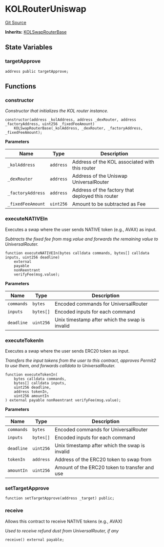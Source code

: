 # KOLRouterUniswap
[Git Source](https://github.com-smastropiero/SherryLabs/sherry-contracts/blob/390adef083cf3e2fd6de18cb4a729a02cfd3c226/contracts/kol-router/KOLRouterUniswap.sol)

**Inherits:**
[KOLSwapRouterBase](/contracts/kol-router/KOLSwapRouterBase.sol/abstract.KOLSwapRouterBase.md)


## State Variables
### targetApprove

```solidity
address public targetApprove;
```


## Functions
### constructor

*Constructor that initializes the KOL router instance.*


```solidity
constructor(address _kolAddress, address _dexRouter, address _factoryAddress, uint256 _fixedFeeAmount)
    KOLSwapRouterBase(_kolAddress, _dexRouter, _factoryAddress, _fixedFeeAmount);
```
**Parameters**

|Name|Type|Description|
|----|----|-----------|
|`_kolAddress`|`address`|Address of the KOL associated with this router|
|`_dexRouter`|`address`|Address of the Uniswap UniversalRouter|
|`_factoryAddress`|`address`|Address of the factory that deployed this router|
|`_fixedFeeAmount`|`uint256`|Amount to be subtracted as Fee|


### executeNATIVEIn

Executes a swap where the user sends NATIVE token (e.g., AVAX) as input.

*Subtracts the fixed fee from msg.value and forwards the remaining value to UniversalRouter.*


```solidity
function executeNATIVEIn(bytes calldata commands, bytes[] calldata inputs, uint256 deadline)
    external
    payable
    nonReentrant
    verifyFee(msg.value);
```
**Parameters**

|Name|Type|Description|
|----|----|-----------|
|`commands`|`bytes`|Encoded commands for UniversalRouter|
|`inputs`|`bytes[]`|Encoded inputs for each command|
|`deadline`|`uint256`|Unix timestamp after which the swap is invalid|


### executeTokenIn

Executes a swap where the user sends ERC20 token as input.

*Transfers the input tokens from the user to this contract, approves Permit2 to use them, and forwards calldata to UniversalRouter.*


```solidity
function executeTokenIn(
    bytes calldata commands,
    bytes[] calldata inputs,
    uint256 deadline,
    address tokenIn,
    uint256 amountIn
) external payable nonReentrant verifyFee(msg.value);
```
**Parameters**

|Name|Type|Description|
|----|----|-----------|
|`commands`|`bytes`|Encoded commands for UniversalRouter|
|`inputs`|`bytes[]`|Encoded inputs for each command|
|`deadline`|`uint256`|Unix timestamp after which the swap is invalid|
|`tokenIn`|`address`|Address of the ERC20 token to swap from|
|`amountIn`|`uint256`|Amount of the ERC20 token to transfer and use|


### setTargetApprove


```solidity
function setTargetApprove(address _target) public;
```

### receive

Allows this contract to receive NATIVE tokens (e.g., AVAX)

*Used to receive refund dust from UniversalRouter, if any*


```solidity
receive() external payable;
```

